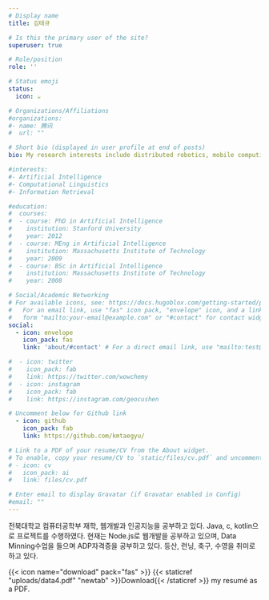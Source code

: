 ```yaml
---
# Display name
title: 김태규

# Is this the primary user of the site?
superuser: true

# Role/position
role: ''

# Status emoji
status:
  icon: ☕️

# Organizations/Affiliations
#organizations:
#- name: 腾讯
#  url: ""

# Short bio (displayed in user profile at end of posts)
bio: My research interests include distributed robotics, mobile computing and programmable matter.

#interests:
#- Artificial Intelligence
#- Computational Linguistics
#- Information Retrieval

#education:
#  courses:
#  - course: PhD in Artificial Intelligence
#    institution: Stanford University
#    year: 2012
#  - course: MEng in Artificial Intelligence
#    institution: Massachusetts Institute of Technology
#    year: 2009
#  - course: BSc in Artificial Intelligence
#    institution: Massachusetts Institute of Technology
#    year: 2008

# Social/Academic Networking
# For available icons, see: https://docs.hugoblox.com/getting-started/page-builder/#icons
#   For an email link, use "fas" icon pack, "envelope" icon, and a link in the
#   form "mailto:your-email@example.com" or "#contact" for contact widget.
social:
  - icon: envelope
    icon_pack: fas
    link: 'about/#contact' # For a direct email link, use "mailto:test@example.org".

#  - icon: twitter
#    icon_pack: fab
#    link: https://twitter.com/wowchemy
#  - icon: instagram
#    icon_pack: fab
#    link: https://instagram.com/geocushen

# Uncomment below for Github link
  - icon: github
    icon_pack: fab
    link: https://github.com/kmtaegyu/

# Link to a PDF of your resume/CV from the About widget.
# To enable, copy your resume/CV to `static/files/cv.pdf` and uncomment the lines below.
# - icon: cv
#   icon_pack: ai
#   link: files/cv.pdf

# Enter email to display Gravatar (if Gravatar enabled in Config)
#email: ""
---
```


전북대학교 컴퓨터공학부 재학, 웹개발과 인공지능을 공부하고 있다. 
Java, c, kotlin으로 프로젝트를 수행하였다. 현재는 Node.js로 웹개발을 공부하고 있으며, Data Minning수업을 들으며 ADP자격증을 공부하고 있다. 
등산, 런닝, 축구, 수영을 취미로 하고 있다.

{{< icon name="download" pack="fas" >}} {{< staticref "uploads/data4.pdf" "newtab" >}}Download{{< /staticref >}} my resumé as a PDF.

